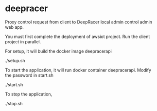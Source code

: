 # deepracer

Proxy control request from client to DeepRacer local admin control admin web app.

You must first complete the deployment of awsiot project. 
Run the client project in parallel.

For setup, it will build the docker image deepracerapi

./setup.sh

To start the application, it will run docker container deepracerapi.
Modify the password in start.sh

./start.sh

To stop the application,

./stop.sh